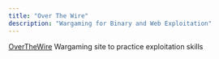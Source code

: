 ```yaml
---
title: "Over The Wire"
description: "Wargaming for Binary and Web Exploitation"
---
```


[OverTheWire](https://www.overthewire.org) Wargaming site to practice exploitation skills